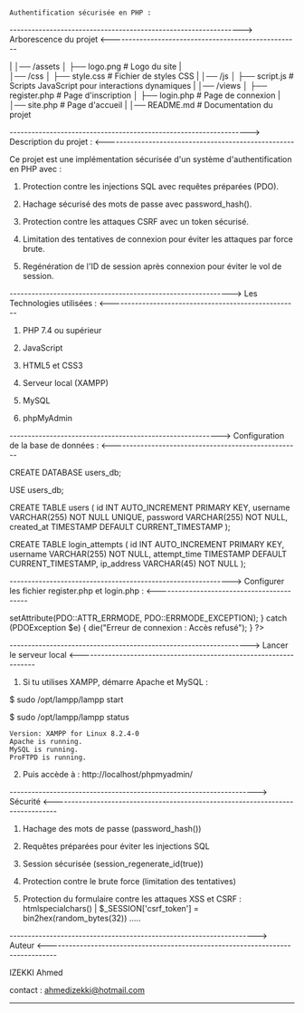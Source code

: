                                                                  Authentification sécurisée en PHP :


----------------------------------------------------------------> Arborescence du projet <----------------------------------------------------

|
│── /assets
│   ├── logo.png          # Logo du site
|         
│── /css
│   ├── style.css         # Fichier de styles CSS
|
│── /js
│   ├── script.js         # Scripts JavaScript pour interactions dynamiques
|
│── /views
│   ├── register.php      # Page d'inscription
│   ├── login.php         # Page de connexion
|
│── site.php              # Page d'accueil
|
│── README.md             # Documentation du projet



------------------------------------------------------------------> Description du projet : <----------------------------------------------------


Ce projet est une implémentation sécurisée d'un système d'authentification en PHP avec :

1) Protection contre les injections SQL avec requêtes préparées (PDO).

2) Hachage sécurisé des mots de passe avec password_hash().

3) Protection contre les attaques CSRF avec un token sécurisé.

4) Limitation des tentatives de connexion pour éviter les attaques par force brute.

5) Regénération de l'ID de session après connexion pour éviter le vol de session.


-------------------------------------------------------------> Les Technologies utilisées : <----------------------------------------------------

1) PHP 7.4 ou supérieur

2) JavaScript

3) HTML5 et CSS3

2) Serveur local (XAMPP)

3) MySQL

4) phpMyAdmin


----------------------------------------------------------> Configuration de la base de données : <----------------------------------------------------

CREATE DATABASE users_db;

USE users_db;

CREATE TABLE users (
    id INT AUTO_INCREMENT PRIMARY KEY,
    username VARCHAR(255) NOT NULL UNIQUE,
    password VARCHAR(255) NOT NULL,
    created_at TIMESTAMP DEFAULT CURRENT_TIMESTAMP
);

CREATE TABLE login_attempts (
    id INT AUTO_INCREMENT PRIMARY KEY,
    username VARCHAR(255) NOT NULL,
    attempt_time TIMESTAMP DEFAULT CURRENT_TIMESTAMP,
    ip_address VARCHAR(45) NOT NULL
);

-------------------------------------------------------------> Configurer les fichier register.php et login.php : <------------------------------------------

<?php
$host = "localhost";
$dbname = "users_db";
$username = "root";
$password = "TON_MOT_DE_PASSE"; // Mets ton mot de passe MySQL

try {
    $pdo = new PDO("mysql:host=$host;dbname=$dbname;charset=utf8", $username, $password);
    $pdo->setAttribute(PDO::ATTR_ERRMODE, PDO::ERRMODE_EXCEPTION);
} catch (PDOException $e) {
    die("Erreur de connexion : Accès refusé");
}
?>

------------------------------------------------------------------> Lancer le serveur local <------------------------------------------------------------------

1) Si tu utilises XAMPP, démarre Apache et MySQL :

$ sudo /opt/lampp/lampp start

$ sudo /opt/lampp/lampp status

    Version: XAMPP for Linux 8.2.4-0
    Apache is running.
    MySQL is running.
    ProFTPD is running.

2) Puis accède à : http://localhost/phpmyadmin/


--------------------------------------------------------------------> Sécurité <-------------------------------------------------------------------------------

1) Hachage des mots de passe (password_hash())

2) Requêtes préparées pour éviter les injections SQL

3) Session sécurisée (session_regenerate_id(true))

4) Protection contre le brute force (limitation des tentatives)

5) Protection du formulaire contre les attaques XSS et CSRF : htmlspecialchars() | $_SESSION['csrf_token'] = bin2hex(random_bytes(32)) .....


--------------------------------------------------------------------> Auteur <--------------------------------------------------------------------------------

IZEKKI Ahmed

contact : ahmedizekki@hotmail.com

--------------------------------------------------------------------------------------------------------------------------------------------------------------
